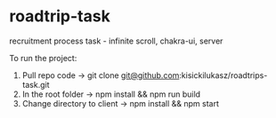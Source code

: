 # roadtrip-task
recruitment process task - infinite scroll, chakra-ui, server

To run the project:
1. Pull repo code -> git clone git@github.com:kisickilukasz/roadtrips-task.git
2. In the root folder -> npm install && npm run build
3. Change directory to client -> npm install && npm start
